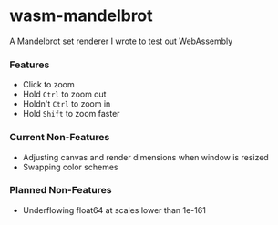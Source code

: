 # wasm-mandelbrot
A Mandelbrot set renderer I wrote to test out WebAssembly

### Features
- Click to zoom
- Hold `Ctrl` to zoom out
- Holdn't `Ctrl` to zoom in
- Hold `Shift` to zoom faster

### Current Non-Features
- Adjusting canvas and render dimensions when window is resized
- Swapping color schemes

### Planned Non-Features
- Underflowing float64 at scales lower than 1e-161
